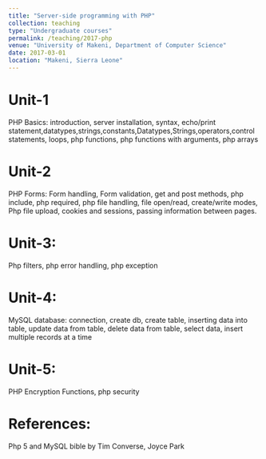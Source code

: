 ```yaml
---
title: "Server-side programming with PHP"
collection: teaching
type: "Undergraduate courses"
permalink: /teaching/2017-php
venue: "University of Makeni, Department of Computer Science"
date: 2017-03-01
location: "Makeni, Sierra Leone"
---
```



Unit-1
======
PHP Basics: introduction, server installation, syntax, echo/print
statement,datatypes,strings,constants,Datatypes,Strings,operators,control statements, loops, php
functions, php functions with arguments, php arrays

Unit-2
======
PHP Forms: Form handling, Form validation, get and post methods, php include, php required, php file
handling, file open/read, create/write modes, Php file upload, cookies and sessions, passing information
between pages.

Unit-3:
=======
Php filters, php error handling, php exception

Unit-4:
=======
MySQL database: connection, create db, create table, inserting data into table, update data from table,
delete data from table, select data, insert multiple records at a time

Unit-5:
=======
PHP Encryption Functions, php security

References:
===========
Php 5 and MySQL bible by Tim Converse, Joyce Park

